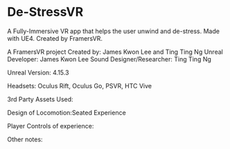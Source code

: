 # De-StressVR
A Fully-Immersive VR app that helps the user unwind and de-stress. Made with UE4. Created by FramersVR.

A FramersVR project
Created by: James Kwon Lee and Ting Ting Ng
Unreal Developer: James Kwon Lee
Sound Designer/Researcher: Ting Ting Ng

Unreal Version: 4.15.3

Headsets: Oculus Rift, Oculus Go, PSVR, HTC Vive

3rd Party Assets Used:

Design of Locomotion:Seated Experience

Player Controls of experience:

Other notes:



